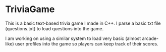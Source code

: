 # TriviaGame

This is a basic text-based trivia game I made in C++. I parse a basic txt file (questions.txt) to load questions into the game.

I am working on using a similar system to load very basic (almost arcade-like) user profiles into the game so players can keep track of their scores.
